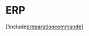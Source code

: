 # ERP

[!include[preparationcommande](erp.preparationcommande.autogen.md)]











































































































